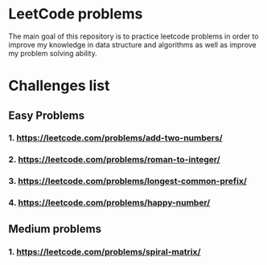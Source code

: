 # LeetCode problems

The main goal of this repository is to practice leetcode problems in order to improve my knowledge in data structure and algorithms as well as improve my problem solving ability.

# Challenges list

## Easy Problems

### 1. https://leetcode.com/problems/add-two-numbers/

### 2. https://leetcode.com/problems/roman-to-integer/

### 3. https://leetcode.com/problems/longest-common-prefix/

### 4. https://leetcode.com/problems/happy-number/

## Medium problems

### 1. https://leetcode.com/problems/spiral-matrix/
